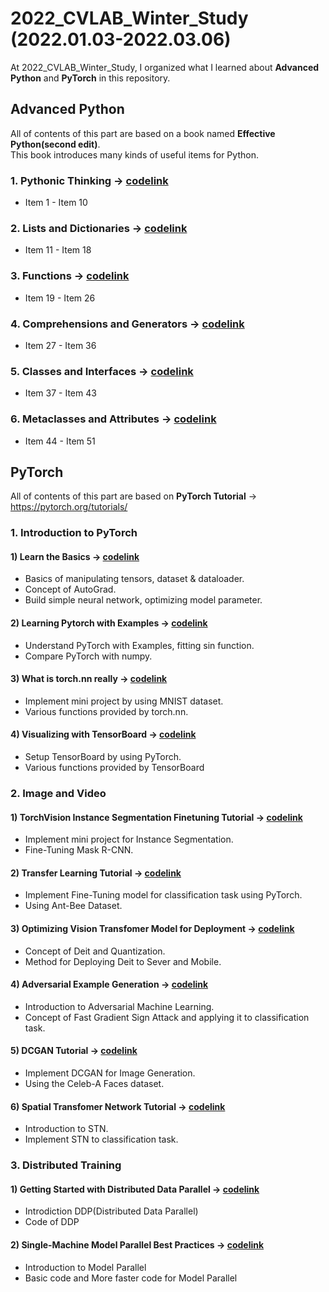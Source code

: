 # 2022_CVLAB_Winter_Study (2022.01.03-2022.03.06)
At 2022_CVLAB_Winter_Study, I organized what I learned about **Advanced Python** and **PyTorch** in this repository.

## Advanced Python 
All of contents of this part are based on a book named **Effective Python(second edit)**.
<br/> This book introduces many kinds of useful items for Python.

### 1. Pythonic Thinking -> [codelink](https://github.com/ChoiDae1/2022_CVLAB_Winter_Study/blob/main/Advanced_Python/1.%20Pythonic%20Thinking.ipynb)
- Item 1 - Item 10
### 2. Lists and Dictionaries -> [codelink](https://github.com/ChoiDae1/2022_CVLAB_Winter_Study/blob/main/Advanced_Python/2.%20Lists%20and%20Dictionaries.ipynb)
- Item 11 - Item 18
### 3. Functions -> [codelink](https://github.com/ChoiDae1/2022_CVLAB_Winter_Study/blob/main/Advanced_Python/3.%20Function.ipynb)
- Item 19 - Item 26
### 4. Comprehensions and Generators -> [codelink](https://github.com/ChoiDae1/2022_CVLAB_Winter_Study/blob/main/Advanced_Python/4.%20Comprehensions%20and%20Generators.ipynb)
- Item 27 - Item 36
### 5. Classes and Interfaces -> [codelink](https://github.com/ChoiDae1/2022_CVLAB_Winter_Study/blob/main/Advanced_Python/5.%20Classes%20and%20Interfacees.ipynb)
- Item 37 - Item 43
### 6. Metaclasses and Attributes -> [codelink](https://github.com/ChoiDae1/2022_CVLAB_Winter_Study/blob/main/Advanced_Python/6.%20Metaclasses%20and%20Attributes.ipynb)
- Item 44 - Item 51

## PyTorch
All of contents of this part are based on **PyTorch Tutorial** -> https://pytorch.org/tutorials/

### 1. Introduction to PyTorch

#### 1) Learn the Basics -> [codelink](https://github.com/ChoiDae1/2022_CVLAB_Winter_Study/blob/main/PyTorch/Learn%20the%20Basics.ipynb)
- Basics of manipulating tensors, dataset & dataloader.
- Concept of AutoGrad.
- Build simple neural network, optimizing model parameter.
#### 2) Learning Pytorch with Examples -> [codelink](https://github.com/ChoiDae1/2022_CVLAB_Winter_Study/blob/main/PyTorch/Learning%20Pytorch%20with%20Examples.ipynb)
- Understand PyTorch with Examples, fitting sin function.
- Compare PyTorch with numpy.
#### 3) What is torch.nn really -> [codelink](https://github.com/ChoiDae1/2022_CVLAB_Winter_Study/blob/main/PyTorch/What%20is%20torch.nn%20really.ipynb)
- Implement mini project by using MNIST dataset.
- Various functions provided by torch.nn.
#### 4) Visualizing with TensorBoard -> [codelink](https://github.com/ChoiDae1/2022_CVLAB_Winter_Study/blob/main/PyTorch/Visualizing%20with%20TensorBoard.ipynb)
- Setup TensorBoard by using PyTorch.
- Various functions provided by TensorBoard

### 2. Image and Video

#### 1) TorchVision Instance Segmentation Finetuning Tutorial -> [codelink](https://github.com/ChoiDae1/2022_CVLAB_Winter_Study/blob/main/PyTorch/Image%20and%20Video/torchvision_finetuning_instance_segmentation.ipynb)
- Implement mini project for Instance Segmentation.
- Fine-Tuning Mask R-CNN.
#### 2) Transfer Learning Tutorial -> [codelink](https://github.com/ChoiDae1/2022_CVLAB_Winter_Study/blob/main/PyTorch/Image%20and%20Video/Transfer_Learning_Tutorial.ipynb)
- Implement Fine-Tuning model for classification task using PyTorch.
- Using Ant-Bee Dataset.
#### 3) Optimizing Vision Transfomer Model for Deployment -> [codelink](https://github.com/ChoiDae1/2022_CVLAB_Winter_Study/blob/main/PyTorch/Image%20and%20Video/Optimizing_Vision_Transfomer_Model_for_Deployment.ipynb) 
- Concept of Deit and Quantization.
- Method for Deploying Deit to Sever and Mobile.
#### 4) Adversarial Example Generation -> [codelink](https://github.com/ChoiDae1/2022_CVLAB_Winter_Study/blob/main/PyTorch/Image%20and%20Video/Adversarial_Example_Generation.ipynb)
- Introduction to Adversarial Machine Learning.
- Concept of Fast Gradient Sign Attack and applying it to classification task.
#### 5) DCGAN Tutorial -> [codelink](https://github.com/ChoiDae1/2022_CVLAB_Winter_Study/blob/main/PyTorch/Image%20and%20Video/DCGAN_Tutorial.ipynb)
- Implement DCGAN for Image Generation.
- Using the Celeb-A Faces dataset.
#### 6) Spatial Transfomer Network Tutorial -> [codelink](https://github.com/ChoiDae1/2022_CVLAB_Winter_Study/blob/main/PyTorch/Image%20and%20Video/Spatial%20Transfomer%20Network%20Tutorial.ipynb)
- Introduction to STN.
- Implement STN to classification task.

### 3. Distributed Training

#### 1) Getting Started with Distributed Data Parallel -> [codelink](https://github.com/ChoiDae1/2022_CVLAB_Winter_Study/blob/main/PyTorch/Distribution%20Learning/Getting%20Started%20with%20Distributed%20Data%20Parallel.ipynb)
- Introdiction DDP(Distributed Data Parallel)
- Code of DDP
#### 2) Single-Machine Model Parallel Best Practices -> [codelink](https://github.com/ChoiDae1/2022_CVLAB_Winter_Study/blob/main/PyTorch/Distribution%20Learning/Single-Machine%20Model%20Parallel%20Best%20Practices.ipynb)
- Introduction to Model Parallel
- Basic code and More faster code for Model Parallel


